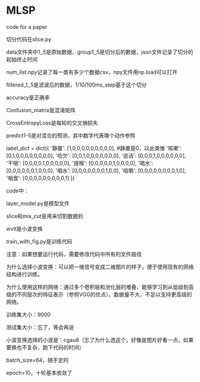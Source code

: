 # MLSP
code for a paper

切分代码在slice.py

data文件夹中1,,5是原始数据，group1,,5是切分后的数据，json文件记录了切分的起始终止时间

num_list.npy记录了每一类有多少个数据csv，npy文件用np.load可以打开

filtered_1,,5是滤波后的数据，1/10/100ms_step基于这个切分

accuracy是正确率

Confusion_matrix是混淆矩阵

CrossEntropyLoss是每轮的交叉熵损失

predict1-5是对混合的预测，其中数字代表哪个动作参照

label_dict = dict({
    '静置': [1,0,0,0,0,0,0,0,0,0],	#静置是0，以此类推
    '咳嗽': [0,1,0,0,0,0,0,0,0,0],
    '哈欠': [0,0,1,0,0,0,0,0,0,0],
    '说话': [0,0,0,1,0,0,0,0,0,0],
    '干咽': [0,0,0,0,1,0,0,0,0,0],
    '提喉': [0,0,0,0,0,1,0,0,0,0],
    '喝水': [0,0,0,0,0,0,1,0,0,0],
    '咽水': [0,0,0,0,0,0,0,1,0,0],
    '咀嚼': [0,0,0,0,0,0,0,0,1,0],
    '咽食': [0,0,0,0,0,0,0,0,0,1]
})

code中：

layer_model.py是模型文件

slice和mix_cut是用来切割数据的

wvlt是小波变换

train_with_fig.py是训练代码


注意：如果想要运行代码，需要修改代码中所有的文件路径

为什么选择小波变换：可以把一维信号变成二维图片的样子，便于使用现有的网络结构进行训练。

为什么使用这样的网络：通过多个卷积层和池化层的堆叠，能够学习到从低级到高级的不同层次的特征表示（参照VGG的优点）。数据量不大，不足以支持更高级的网络。

训练集大小：9000

测试集大小：忘了，等会再说

小波变换选择的小波是：cgau8（忘了为什么选这个，好像是图片好看一点，如果要换也不复杂，跑下代码的时间）

batch_size=64，随手定的

epoch=10，十轮基本收敛了
